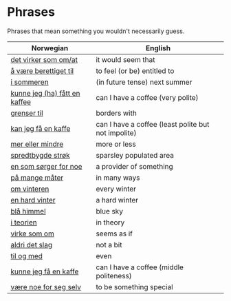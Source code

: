 # Phrases

Phrases that mean something you wouldn't necessarily guess.

| Norwegian | English |
| --- | --- |
| [det virker som om/at](https://www.ordnett.no/search?language=no&phrase=det%20virker%20som%20om/at) | it would seem that |
| [å være berettiget til](https://www.ordnett.no/search?language=no&phrase=å%20være%20berettiget%20til) | to feel (or be) entitled to |
| [i sommeren](https://www.ordnett.no/search?language=no&phrase=i%20sommeren) | (in future tense) next summer |
| [kunne jeg (ha) fått en kaffee](https://www.ordnett.no/search?language=no&phrase=kunne%20jeg%20(ha)%20fått%20en%20kaffee) | can I have a coffee (very polite) |
| [grenser til](https://www.ordnett.no/search?language=no&phrase=grenser%20til) | borders with |
| [kan jeg få en kaffe](https://www.ordnett.no/search?language=no&phrase=kan%20jeg%20få%20en%20kaffe) | can I have a coffee (least polite but not impolite) |
| [mer eller mindre](https://www.ordnett.no/search?language=no&phrase=mer%20eller%20mindre) | more or less |
| [spredtbygde strøk](https://www.ordnett.no/search?language=no&phrase=spredtbygde%20strøk) | sparsley populated area |
| [en som sørger for noe](https://www.ordnett.no/search?language=no&phrase=en%20som%20sørger%20for%20noe) | a provider of something |
| [på mange måter](https://www.ordnett.no/search?language=no&phrase=på%20mange%20måter) | in many ways |
| [om vinteren](https://www.ordnett.no/search?language=no&phrase=om%20vinteren) | every winter |
| [en hard vinter](https://www.ordnett.no/search?language=no&phrase=en%20hard%20vinter) | a hard winter |
| [blå himmel](https://www.ordnett.no/search?language=no&phrase=blå%20himmel) | blue sky |
| [i teorien](https://www.ordnett.no/search?language=no&phrase=i%20teorien) | in theory |
| [virke som om](https://www.ordnett.no/search?language=no&phrase=virke%20som%20om) | seems as if |
| [aldri det slag](https://www.ordnett.no/search?language=no&phrase=aldri%20det%20slag) | not a bit |
| [til og med](https://www.ordnett.no/search?language=no&phrase=til%20og%20med) | even |
| [kunne jeg få en kaffe](https://www.ordnett.no/search?language=no&phrase=kunne%20jeg%20få%20en%20kaffe) | can I have a coffee (middle politeness) |
| [være noe for seg selv](https://www.ordnett.no/search?language=no&phrase=være%20noe%20for%20seg%20selv) | to be something special |

